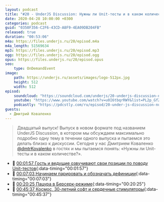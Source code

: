 ```yaml
---
layout: podcast
title: "#20 - UnderJS Discussion: Нужны ли Unit-тесты и в каком количестве?"
date: 2020-04-28 10:00:00 +0300
categories: podcast
guid: "0350F356-C2F6-43CD-A8F9-4EA09DB204FB"
released: true
duration: "00:53:06"
m4a: https://files.underjs.ru/20/episod.m4a
m4a_length: 51569634
mp3: https://files.underjs.ru/20/episod.mp3
ogg: https://files.underjs.ru/20/episod.ogg
opus: https://files.underjs.ru/20/episod.opus
seo:
    type: OnDemandEvent
image:
    path: https://underjs.ru/assets/images/logo-512px.jpg
    height: 512
    width: 512
episod:
    soundcloud: "https://soundcloud.com/underjs/20-underjs-discussion-nuzhny-li-unit-testy-i-v-kakom-kolichestve"
    youtube: "https://www.youtube.com/watch?v=u0I6tbqrRWY&list=PL2p_GfZz-_1OWXrKUZRBc8LzMz5FJNXW7"
    podcastly: "https://pdcstly.com/ru/episod/20-under-js-discussion-nuzhny-li-unit-testy-i-v-kakom-kolichestve/3863651"
guests:
  - Дмитрий Коваленко
---
```


> Двадцатый выпуск! Выпуск в новом формате под названием UnderJS Discussion, в котором мы обсуждаем максимально подробно одну тему в течении одного выпуска и пытаемся это делать близко к дискуссии. Сегодня у нас Дмитрием Коваленко [@dmtrKovalenko](https://twitter.com/dmtrKovalenko) в гостях и мы пытаемся понять: «Нужны ли Unit-тесты и в каком количестве?».

- 🤔 [00:01:57 Гость и ведущие озвучивают свои позиции по поводу Unit-тестов](#){:data-timing="00:01:57"}
- 🤔 [00:07:03 Начинаем парировать и обозначать дефиниции](#){:data-timing="00:07:03"}
- 🤔 [00:20:25 Пацура в Берсерк-режиме](#){:data-timing="00:20:25"}
- 🤔 [00:45:37 Космос, 30-летний софт и сердечные стимуляторы](#){:data-timing="00:45:37"}
